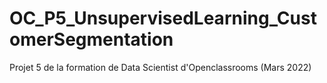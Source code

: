 # OC_P5_UnsupervisedLearning_CustomerSegmentation
Projet 5 de la formation de Data Scientist d'Openclassrooms (Mars 2022)
